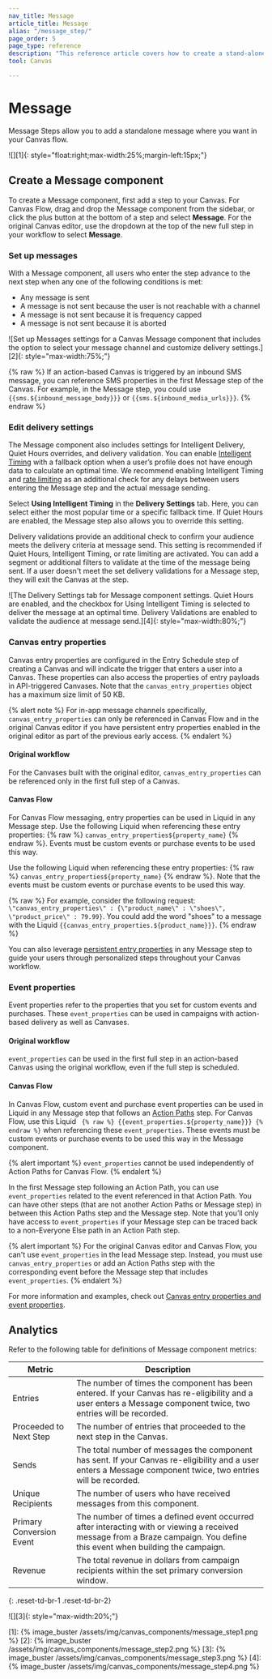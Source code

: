 ```yaml
---
nav_title: Message 
article_title: Message 
alias: "/message_step/"
page_order: 5
page_type: reference
description: "This reference article covers how to create a stand-alone message using the Canvas messaging step."
tool: Canvas

---
```


# Message 

Message Steps allow you to add a standalone message where you want in your Canvas flow.

![][1]{: style="float:right;max-width:25%;margin-left:15px;"}

## Create a Message component

To create a Message component, first add a step to your Canvas. For Canvas Flow, drag and drop the Message component from the sidebar, or click the <i class="fas fa-plus-circle"></i> plus button at the bottom of a step and select **Message**. For the original Canvas editor, use the dropdown at the top of the new full step in your workflow to select **Message**.

### Set up messages

With a Message component, all users who enter the step advance to the next step when any one of the following conditions is met:
- Any message is sent
- A message is not sent because the user is not reachable with a channel
- A message is not sent because it is frequency capped
- A message is not sent because it is aborted

![Set up Messages settings for a Canvas Message component that includes the option to select your message channel and customize delivery settings.][2]{: style="max-width:75%;"}

{% raw %}
If an action-based Canvas is triggered by an inbound SMS message, you can reference SMS properties in the first Message step of the Canvas. For example, in the Message step, you could use `{{sms.${inbound_message_body}}}` or `{{sms.${inbound_media_urls}}}`.
{% endraw %}

### Edit delivery settings

The Message component also includes settings for Intelligent Delivery, Quiet Hours overrides, and delivery validation. You can enable [Intelligent Timing]({{site.baseurl}}/user_guide/intelligence/intelligent_timing/) with a fallback option when a user’s profile does not have enough data to calculate an optimal time. We recommend enabling Intelligent Timing and [rate limiting]({{site.baseurl}}/user_guide/engagement_tools/campaigns/building_campaigns/rate-limiting/#rate-limiting-and-frequency-capping/) as an additional check for any delays between users entering the Message step and the actual message sending.

Select **Using Intelligent Timing** in the **Delivery Settings** tab. Here, you can select either the most popular time or a specific fallback time. If Quiet Hours are enabled, the Message step also allows you to override this setting.

Delivery validations provide an additional check to confirm your audience meets the delivery criteria at message send. This setting is recommended if Quiet Hours, Intelligent Timing, or rate limiting are activated. You can add a segment or additional filters to validate at the time of the message being sent. If a user doesn't meet the set delivery validations for a Message step, they will exit the Canvas at the step.

![The Delivery Settings tab for Message component settings. Quiet Hours are enabled, and the checkbox for Using Intelligent Timing is selected to deliver the message at an optimal time. Delivery Validations are enabled to validate the audience at message send.][4]{: style="max-width:80%;"}

### Canvas entry properties

Canvas entry properties are configured in the Entry Schedule step of creating a Canvas and will indicate the trigger that enters a user into a Canvas. These properties can also access the properties of entry payloads in API-triggered Canvases. Note that the `canvas_entry_properties` object has a maximum size limit of 50 KB. 

{% alert note %}
For in-app message channels specifically, `canvas_entry_properties` can only be referenced in Canvas Flow and in the original Canvas editor if you have persistent entry properties enabled in the original editor as part of the previous early access.
{% endalert %}

#### Original workflow

For the Canvases built with the original editor, `canvas_entry_properties` can be referenced only in the first full step of a Canvas.

#### Canvas Flow

For Canvas Flow messaging, entry properties can be used in Liquid in any Message step. Use the following Liquid when referencing these entry properties: {% raw %} ``canvas_entry_properties${property_name}`` {% endraw %}. Events must be custom events or purchase events to be used this way.

Use the following Liquid when referencing these entry properties: {% raw %} ``canvas_entry_properties${property_name}`` {% endraw %}. Note that the events must be custom events or purchase events to be used this way.

{% raw %}
For example, consider the following request: `\"canvas_entry_properties\" : {\"product_name\" : \"shoes\", \"product_price\" : 79.99}`. You could add the word "shoes" to a message with the Liquid `{{canvas_entry_properties.${product_name}}}`.
{% endraw %}

You can also leverage [persistent entry properties]({{site.baseurl}}/user_guide/engagement_tools/canvas/create_a_canvas/canvas_persistent_entry_properties/) in any Message step to guide your users through personalized steps throughout your Canvas workflow.

### Event properties

Event properties refer to the properties that you set for custom events and purchases. These `event_properties` can be used in campaigns with action-based delivery as well as Canvases. 

#### Original workflow

`event_properties` can be used in the first full step in an action-based Canvas using the original workflow, even if the full step is scheduled. 

#### Canvas Flow

In Canvas Flow, custom event and purchase event properties can be used in Liquid in any Message step that follows an [Action Paths]({{site.baseurl}}/user_guide/engagement_tools/canvas/canvas_components/action_paths/) step. For Canvas Flow, use this Liquid `` {% raw %} {{event_properties.${property_name}}} {% endraw %}`` when referencing these `event_properties`. These events must be custom events or purchase events to be used this way in the Message component.

{% alert important %}
`event_properties` cannot be used independently of Action Paths for Canvas Flow.
{% endalert %}

In the first Message step following an Action Path, you can use `event_properties` related to the event referenced in that Action Path. You can have other steps (that are not another Action Paths or Message step) in between this Action Paths step and the Message step. Note that you’ll only have access to `event_properties` if your Message step can be traced back to a non-Everyone Else path in an Action Path step.

{% alert important %}
For the original Canvas editor and Canvas Flow, you can't use `event_properties` in the lead Message step. Instead, you must use `canvas_entry_properties` or add an Action Paths step with the corresponding event before the Message step that includes `event_properties`.
{% endalert %}

For more information and examples, check out [Canvas entry properties and event properties]({{site.baseurl}}/user_guide/engagement_tools/canvas/create_a_canvas/canvas_entry_properties_event_properties/).

## Analytics

Refer to the following table for definitions of Message component metrics: 

| Metric | Description |
| --- | --- |
| Entries | The number of times the component has been entered. If your Canvas has re-eligibility and a user enters a Message component twice, two entries will be recorded. |
| Proceeded to Next Step | The number of entries that proceeded to the next step in the Canvas. |
| Sends | The total number of messages the component has sent. If your Canvas re-eligibility and a user enters a Message component twice, two entries will be recorded. |
| Unique Recipients | The number of users who have received messages from this component. |
| Primary Conversion Event | The number of times a defined event occurred after interacting with or viewing a received message from a Braze campaign. You define this event when building the campaign. |
| Revenue | The total revenue in dollars from campaign recipients within the set primary conversion window. |
{: .reset-td-br-1 .reset-td-br-2}

![][3]{: style="max-width:20%;"}


[1]: {% image_buster /assets/img/canvas_components/message_step1.png %}
[2]: {% image_buster /assets/img/canvas_components/message_step2.png %}
[3]: {% image_buster /assets/img/canvas_components/message_step3.png %}
[4]: {% image_buster /assets/img/canvas_components/message_step4.png %}
